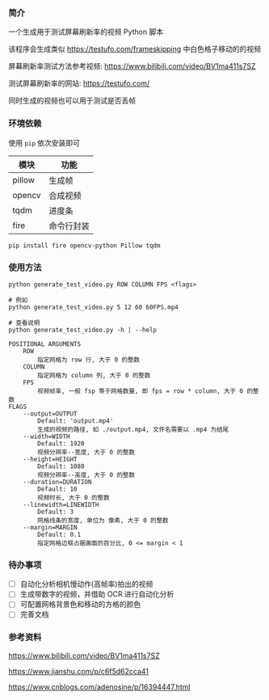 ### 简介

  一个生成用于测试屏幕刷新率的视频 Python 脚本

  该程序会生成类似 https://testufo.com/frameskipping 中白色格子移动的的视频

  屏幕刷新率测试方法参考视频: https://www.bilibili.com/video/BV1ma411s7SZ

  测试屏幕刷新率的网站: https://testufo.com/

  同时生成的视频也可以用于测试是否丢帧

### 环境依赖

使用 `pip` 依次安装即可

| 模块   | 功能       |
| ------ | ---------- |
| pillow | 生成帧     |
| opencv | 合成视频   |
| tqdm   | 进度条     |
| fire   | 命令行封装 |

```
pip install fire opencv-python Pillow tqdm
```



### 使用方法

```shell
python generate_test_video.py ROW COLUMN FPS <flags>

# 例如
python generate_test_video.py 5 12 60 60FPS.mp4

# 查看说明
python generate_test_video.py -h | --help

POSITIONAL ARGUMENTS
    ROW
        指定网格为 row 行, 大于 0 的整数
    COLUMN
        指定网格为 column 列, 大于 0 的整数
    FPS   
        视频帧率, 一般 fsp 等于网格数量, 即 fps = row * column, 大于 0 的整数
FLAGS
    --output=OUTPUT
        Default: 'output.mp4'
        生成的视频的路径, 如 ./output.mp4, 文件名需要以 .mp4 为结尾
    --width=WIDTH
        Default: 1920
        视频分辨率--宽度, 大于 0 的整数
    --height=HEIGHT
        Default: 1080
        视频分辨率--高度, 大于 0 的整数
    --duration=DURATION
        Default: 10
        视频时长, 大于 0 的整数
    --linewidth=LINEWIDTH
        Default: 3
        网格线条的宽度, 单位为 像素, 大于 0 的整数
    --margin=MARGIN
        Default: 0.1
        指定网格边框占据画面的百分比, 0 <= margin < 1
```



### 待办事项

- [ ] 自动化分析相机慢动作(高帧率)拍出的视频
- [ ] 生成带数字的视频，并借助 OCR 进行自动化分析
- [ ] 可配置网格背景色和移动的方格的颜色
- [ ] 完善文档

### 参考资料

https://www.bilibili.com/video/BV1ma411s7SZ

https://www.jianshu.com/p/c6f5d62cca41

https://www.cnblogs.com/adenosine/p/16394447.html

